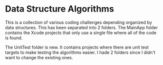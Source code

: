 # Data Structure Algorithms

This is a collection of various coding challenges depending organized by data structures. This has been separated into 2 folders. The MainApp folder contains the Xcode projects that only use a single file where all of the code is found.

The UnitTest folder is new. It contains projects where there are unit test targets to make testing the algorithms easier. I hade 2 folders since I didn't want to change the existing ones.

